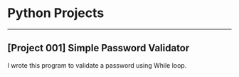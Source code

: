 <h1>Python Projects</h1>
<hr>
<h2>[Project 001] Simple Password Validator</h2>
<p>I wrote this program to validate a password using While loop.</p>
